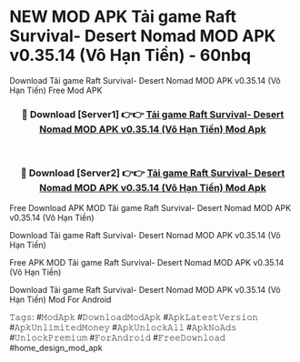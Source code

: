 # NEW MOD APK Tải game Raft Survival- Desert Nomad MOD APK v0.35.14 (Vô Hạn Tiền) - 60nbq
Download Tải game Raft Survival- Desert Nomad MOD APK v0.35.14 (Vô Hạn Tiền) Free Mod APK

<div align="center">
<h3>🔴 Download [Server1] 👉👉 <a href="https://apk-comot.site?title=Tải_game_Raft_Survival-_Desert_Nomad_MOD_APK_v0.35.14_(Vô_Hạn_Tiền)">Tải game Raft Survival- Desert Nomad MOD APK v0.35.14 (Vô Hạn Tiền) Mod Apk</a></h3><br>

<h3>🔴 Download [Server2] 👉👉 <a href="https://apk-comot.site?title=Tải_game_Raft_Survival-_Desert_Nomad_MOD_APK_v0.35.14_(Vô_Hạn_Tiền)">Tải game Raft Survival- Desert Nomad MOD APK v0.35.14 (Vô Hạn Tiền) Mod Apk</a></h3>
</div>


Free Download APK MOD Tải game Raft Survival- Desert Nomad MOD APK v0.35.14 (Vô Hạn Tiền)

Download Tải game Raft Survival- Desert Nomad MOD APK v0.35.14 (Vô Hạn Tiền) 

Free APK MOD Tải game Raft Survival- Desert Nomad MOD APK v0.35.14 (Vô Hạn Tiền) 

Download Tải game Raft Survival- Desert Nomad MOD APK v0.35.14 (Vô Hạn Tiền) Mod For Android

𝚃𝚊𝚐𝚜: #𝙼𝚘𝚍𝙰𝚙𝚔 #𝙳𝚘𝚠𝚗𝚕𝚘𝚊𝚍𝙼𝚘𝚍𝙰𝚙𝚔 #𝙰𝚙𝚔𝙻𝚊𝚝𝚎𝚜𝚝𝚅𝚎𝚛𝚜𝚒𝚘𝚗 #𝙰𝚙𝚔𝚄𝚗𝚕𝚒𝚖𝚒𝚝𝚎𝚍𝙼𝚘𝚗𝚎𝚢 #𝙰𝚙𝚔𝚄𝚗𝚕𝚘𝚌𝚔𝙰𝚕𝚕 #𝙰𝚙𝚔𝙽𝚘𝙰𝚍𝚜 #𝚄𝚗𝚕𝚘𝚌𝚔𝙿𝚛𝚎𝚖𝚒𝚞𝚖 #𝙵𝚘𝚛𝙰𝚗𝚍𝚛𝚘𝚒𝚍 #𝙵𝚛𝚎𝚎𝙳𝚘𝚠𝚗𝚕𝚘𝚊𝚍 #home_design_mod_apk